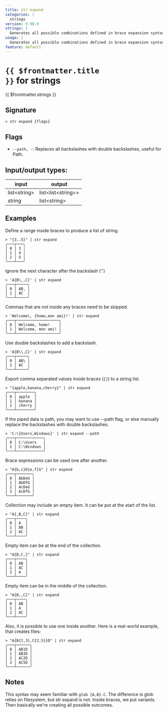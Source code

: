 ```yaml
---
title: str expand
categories: |
  strings
version: 0.90.0
strings: |
  Generates all possible combinations defined in brace expansion syntax.
usage: |
  Generates all possible combinations defined in brace expansion syntax.
feature: default
---
```


<!-- This file is automatically generated. Please edit the command in https://github.com/nushell/nushell instead. -->

# <code>{{ $frontmatter.title }}</code> for strings

<div class='command-title'>{{ $frontmatter.strings }}</div>

## Signature

`> str expand {flags} `

## Flags

- `--path, -`: Replaces all backslashes with double backslashes, useful for Path.

## Input/output types:

| input          | output                 |
| -------------- | ---------------------- |
| list\<string\> | list\<list\<string\>\> |
| string         | list\<string\>         |

## Examples

Define a range inside braces to produce a list of string.

```nu
> "{3..5}" | str expand
╭───┬───╮
│ 0 │ 3 │
│ 1 │ 4 │
│ 2 │ 5 │
╰───┴───╯

```

Ignore the next character after the backslash ('\')

```nu
> 'A{B\,,C}' | str expand
╭───┬─────╮
│ 0 │ AB, │
│ 1 │ AC  │
╰───┴─────╯

```

Commas that are not inside any braces need to be skipped.

```nu
> 'Welcome\, {home,mon ami}!' | str expand
╭───┬───────────────────╮
│ 0 │ Welcome, home!    │
│ 1 │ Welcome, mon ami! │
╰───┴───────────────────╯

```

Use double backslashes to add a backslash.

```nu
> 'A{B\\,C}' | str expand
╭───┬─────╮
│ 0 │ AB\ │
│ 1 │ AC  │
╰───┴─────╯

```

Export comma separated values inside braces (`{}`) to a string list.

```nu
> "{apple,banana,cherry}" | str expand
╭───┬────────╮
│ 0 │ apple  │
│ 1 │ banana │
│ 2 │ cherry │
╰───┴────────╯

```

If the piped data is path, you may want to use --path flag, or else manually replace the backslashes with double backslashes.

```nu
> 'C:\{Users,Windows}' | str expand --path
╭───┬────────────╮
│ 0 │ C:\Users   │
│ 1 │ C:\Windows │
╰───┴────────────╯

```

Brace expressions can be used one after another.

```nu
> "A{b,c}D{e,f}G" | str expand
╭───┬───────╮
│ 0 │ AbDeG │
│ 1 │ AbDfG │
│ 2 │ AcDeG │
│ 3 │ AcDfG │
╰───┴───────╯

```

Collection may include an empty item. It can be put at the start of the list.

```nu
> "A{,B,C}" | str expand
╭───┬────╮
│ 0 │ A  │
│ 1 │ AB │
│ 2 │ AC │
╰───┴────╯

```

Empty item can be at the end of the collection.

```nu
> "A{B,C,}" | str expand
╭───┬────╮
│ 0 │ AB │
│ 1 │ AC │
│ 2 │ A  │
╰───┴────╯

```

Empty item can be in the middle of the collection.

```nu
> "A{B,,C}" | str expand
╭───┬────╮
│ 0 │ AB │
│ 1 │ A  │
│ 2 │ AC │
╰───┴────╯

```

Also, it is possible to use one inside another. Here is a real-world example, that creates files:

```nu
> "A{B{1,3},C{2,5}}D" | str expand
╭───┬──────╮
│ 0 │ AB1D │
│ 1 │ AB3D │
│ 2 │ AC2D │
│ 3 │ AC5D │
╰───┴──────╯

```

## Notes

This syntax may seem familiar with `glob {A,B}.C`. The difference is glob relies on filesystem, but str expand is not. Inside braces, we put variants. Then basically we're creating all possible outcomes.
